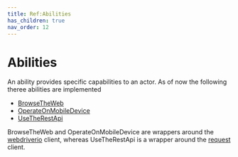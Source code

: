 ```yaml
---
title: Ref:Abilities
has_children: true
nav_order: 12
---
```


# Abilities

An ability provides specific capabilities to an actor. As of now the following theree abilities are implemented

- [BrowseTheWeb](abilities/BROWSE_THE_WEB.md)
- [OperateOnMobileDevice](abilities/OPERATE_ON_MOBILE_DEVICE.md)
- [UseTheRestApi](abilities/USE_THE_REST_API.md)

BrowseTheWeb and OperateOnMobileDevice are wrappers around the [webdriverio](https://www.npmjs.com/package/webdriver) client, whereas UseTheRestApi is a wrapper
around the [request](https://www.npmjs.com/package/request) client.

